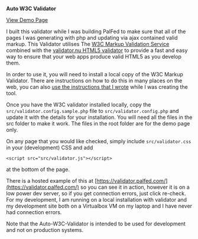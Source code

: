 **Auto W3C Validator**

[View Demo Page](https://validator.palfed.com/)

I built this validator while I was building PalFed to make sure that all of the pages I 
was generating with php and updating via ajax contained valid markup. This Validator utilises The 
[W3C Markup Validation Service](https://validator.w3.org/) combined with the [validator.nu HTML5 validator](https://html5.validator.nu/) to provide a fast and easy way to ensure that your web apps produce valid HTML5 as you develop them. 

In order to use it, you will need to install a local copy of the W3C Markup Validator. 
There are instructions on how to do this in many places on the web, you can also 
[use the instructions that I wrote](https://www.palfed.com/tech-tips/html5-validator) while I was creating the tool.

Once you have the W3C validator installed locally, copy the `src/validator.config.sample.php` file to `src/validator.config.php` and
update it with the details for your installation. You will need all the files in the src folder to make it work. The files 
in the root folder are for the demo page only.

On any page that you would like checked, simply include `src/validator.css` in your (development) CSS and add

    <script src="src/validator.js"></script> 
    
at the bottom of the page.

There is a hosted example of this at [https://validator.palfed.com/](https://validator.palfed.com/) so you can see
it in action, however it is on a low power dev server, so if you get connection errors, just click re-check. For my 
development, I am running on a local installation with validator and my development site both on a Virtualbox VM on my 
laptop and I have never had connection errors.

Note that the Auto-W3C-Validator is intended to be used for development and not on production systems.
